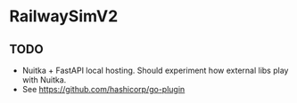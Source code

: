 # RailwaySimV2

## TODO

- Nuitka + FastAPI local hosting. Should experiment how external libs play with Nuitka.
- See https://github.com/hashicorp/go-plugin
